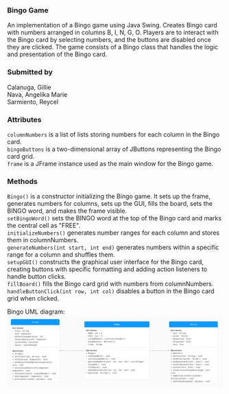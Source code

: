 ### Bingo Game
An implementation of a Bingo game using Java Swing. Creates Bingo card with numbers arranged in columns B, I, N, G, O. Players are to interact with the Bingo card by selecting numbers, and the buttons are disabled once they are clicked. The game consists of a Bingo class that handles the logic and presentation of the Bingo card.

### Submitted by
Calanuga, Gillie  
Nava, Angelika Marie  
Sarmiento, Reycel  

### Attributes
`columnNumbers` is a list of lists storing numbers for each column in the Bingo card.  
`bingoButtons` is a two-dimensional array of JButtons representing the Bingo card grid.  
`frame` is a JFrame instance used as the main window for the Bingo game.  

### Methods
`Bingo()` is a constructor initializing the Bingo game. It sets up the frame, generates numbers for columns, sets up the GUI, fills the board, sets the BINGO word, and makes the frame visible.  
`setBingoWord()` sets the BINGO word at the top of the Bingo card and marks the central cell as "FREE".  
`initializeNumbers()` generates number ranges for each column and stores them in columnNumbers.  
`generateNumbers(int start, int end)` generates numbers within a specific range for a column and shuffles them.  
`setupGUI()` constructs the graphical user interface for the Bingo card, creating buttons with specific formatting and adding action listeners to handle button clicks.  
`fillBoard()` fills the Bingo card grid with numbers from columnNumbers.  
`handleButtonClick(int row, int col)` disables a button in the Bingo card grid when clicked.  

Bingo UML diagram:
![UML Class Diagram](UMLDiagram.png "BINGO UML Diagram")